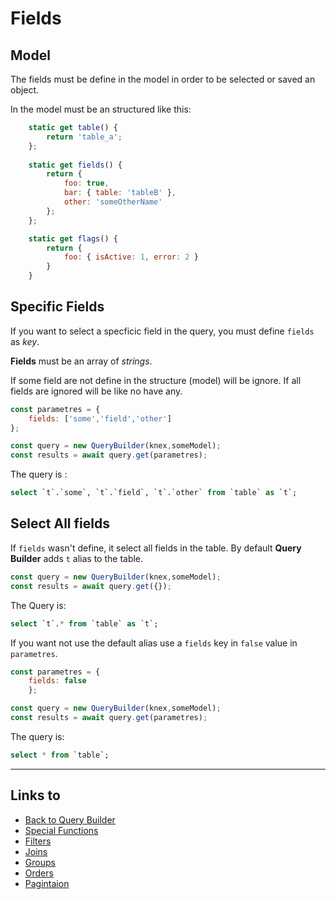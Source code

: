 # Fields

## Model

The fields must be define in the model in order to be selected or saved an object.

In the model must be an structured like this:

```javascript
    static get table() {
        return 'table_a';
    };
    
    static get fields() {
        return {
            foo: true,
            bar: { table: 'tableB' },
            other: 'someOtherName'
        };
    };

    static get flags() {
        return {
            foo: { isActive: 1, error: 2 }
        }
    }
```

## Specific Fields

If you want to select a specficic field in the query, you must define `fields` as *key*.

**Fields** must be an array of *strings*.

If some field are not define in the structure (model) will be ignore. If all fields are ignored will be like no have any.

```javascript
const parametres = {
    fields: ['some','field','other']
};

const query = new QueryBuilder(knex,someModel);
const results = await query.get(parametres);
```

The query is :

```sql
select `t`.`some`, `t`.`field`, `t`.`other` from `table` as `t`;
```

## Select All fields

If `fields` wasn't define, it select all fields in the table. By default **Query Builder** adds `t` alias to the table.

```javascript
const query = new QueryBuilder(knex,someModel);
const results = await query.get({});
```

The Query is:

```sql
select `t`.* from `table` as `t`;
```

If you want not use the default alias use a `fields` key in `false` value in `parametres`.

```javascript
const parametres = { 
    fields: false
    };

const query = new QueryBuilder(knex,someModel);
const results = await query.get(parametres);
```

The query is: 

```sql
select * from `table`;
```
- - -

## Links to

* [Back to Query Builder](https://github.com/janis-commerce/query-builder/README.md)
* [Special Functions](https://github.com/janis-commerce/query-builder/docs/Special-functions.md)
* [Filters](https://github.com/janis-commerce/query-builder/docs/Filters.md)
* [Joins](https://github.com/janis-commerce/query-builder/docs/Joins.md)
* [Groups](https://github.com/janis-commerce/query-builder/docs/Groups.md)
* [Orders](https://github.com/janis-commerce/query-builder/docs/Orders.md)
* [Pagintaion](https://github.com/janis-commerce/query-builder/docs/Pagination.md)